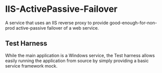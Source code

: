 # IIS-ActivePassive-Failover

A service that uses an IIS reverse proxy to provide good-enough-for-non-prod active-passive failover of a web service.

## Test Harness
While the main application is a Windows service, the Test harness allows easily running the application from source by simply providing a basic service framework mock.